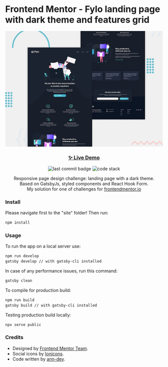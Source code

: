 # Frontend Mentor - Fylo landing page with dark theme and features grid

![Design preview for the Fylo landing page with dark theme and features grid challenge](./design/desktop-preview.jpg)

<h3 align="center"><a href="https://fylo-landing-page-dark.netlify.app/" target="_blank">✨ Live Demo</a></h3>

<p align="center">
  <img alt="last commit badge" src="https://img.shields.io/github/last-commit/ann-dev/fem-fylo-landing-page?style=flat-square">
  <img alt="code stack" src="https://img.shields.io/badge/tech_stack-GatsbyJs, styled components-663399.svg?style=flat-square">
</p>

<p align="center">Responsive page design challenge: landing page with a dark theme. <br />
  Based on GatsbyJs, styled components and React Hook Form.<br />
  My solution for one of challenges for
  <a href="https://www.frontendmentor.io/profile/ann-dev">frontendmentor.io</a>
</p>

### Install

Please navigate first to the "site" folder! Then run:

```sh
npm install
```

### Usage

To run the app on a local server use:

```sh
npm run develop
gatsby develop // with gatsby-cli installed
```

In case of any performance issues, run this command:

```sh
gatsby clean
```

To compile for production build:

```sh
npm run build
gatsby build // with gatsby-cli installed
```

Testing production build locally:
```sh
npx serve public
```

### Credits

* Designed by [Frontend Mentor Team](https://www.frontendmentor.io/). 
* Social icons by [Ionicons](https://ionicons.com/).
* Code written by [ann-dev](https://github.com/ann-dev).
